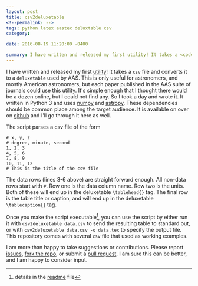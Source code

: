 ```yaml
---
layout: post
title: csv2deluxetable 
<!--permalink: -->
tags: python latex aastex deluxtable csv
category: 

date: 2016-08-19 11:20:00 -0400

summary: I have written and released my first utility! It takes a <code class="highlighter-rouge">csv</code> file and converts it to a <code class="highlighter-rouge">deluxetable</code> used by AAS.
---
```


I have written and released my first [utility][code]! It takes a `csv` file and converts it to a `deluxetable` used by AAS. This is only useful for astronomers, and mostly American astronomers, but each paper published in the AAS suite of journals could use this utility. It's simple enough that I thought there would be a dozen online, but I could not find any. So I took a day and wrote it. It written in Python 3 and uses [numpy] and [astropy]. These dependencies should be common place among the target audience. It is available on over on [github][code] and I'll go through it here as well.

[code]: https://github.com/benjaminrose/csv2deluxetable
[numpy]: http://www.numpy.org
[astropy]: http://www.astropy.org

The script parses a csv file of the form

``` 
# x, y, z
# degree, minute, second
1, 2, 3
4, 5, 6
7, 8, 9
10, 11, 12
# This is the title of the csv file
```

The data rows (lines 3-6 above) are straight forward enough. All non-data rows start with `#`. Row one is the data column name. Row two is the units. Both of these will end up in the deluxetable `\tablehead{}` tag. The final row is the table title or caption, and will end up in the deluxetable `\tablecaption{}` tag.

Once you make the script executable[^1], you can use the script by either run it with `csv2deluxetable data.csv` to send the resulting table to standard out, or with `csv2deluxetable data.csv -o data.tex` to specify the output file. This repository comes with several `csv` file that used as working examples.

[^1]: details in the [readme][code] file

I am more than happy to take suggestions or contributions. Please report [issues], [fork the repo], or submit a [pull request]. I am sure this can be better, and I am happy to consider input. 

[issues]: https://github.com/benjaminrose/csv2deluxetable/issues
[fork the repo]: https://github.com/benjaminrose/csv2deluxetable#fork-destination-box
[pull request]: https://github.com/benjaminrose/csv2deluxetable/pulls
